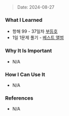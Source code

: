 > Date: 2024-08-27

### What I Learned

- 항해 99 - 37일차 [부등호](https://github.com/tjsry0466/algorithm-study/blob/main/BOJ/2529.py)
- 1일 1문제 풀기 - [베스트 앨범](https://github.com/tjsry0466/algorithm-study/blob/main/programmers/%EB%B2%A0%EC%8A%A4%ED%8A%B8%20%EC%95%A8%EB%B2%94.py)

### Why It Is Important

- N/A

### How I Can Use It

- N/A

### References

- N/A

